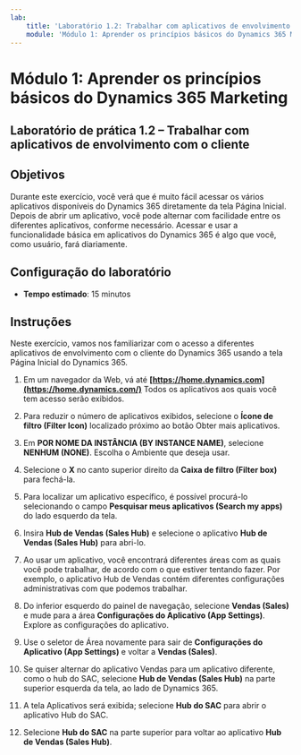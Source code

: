 ```yaml
---
lab:
    title: 'Laboratório 1.2: Trabalhar com aplicativos de envolvimento com o cliente'
    module: 'Módulo 1: Aprender os princípios básicos do Dynamics 365 Marketing'
---
```


Módulo 1: Aprender os princípios básicos do Dynamics 365 Marketing
========================

## Laboratório de prática 1.2 – Trabalhar com aplicativos de envolvimento com o cliente 

## Objetivos

Durante este exercício, você verá que é muito fácil acessar os vários aplicativos disponíveis do Dynamics 365 diretamente da tela Página Inicial. Depois de abrir um aplicativo, você pode alternar com facilidade entre os diferentes aplicativos, conforme necessário. Acessar e usar a funcionalidade básica em aplicativos do Dynamics 365 é algo que você, como usuário, fará diariamente.


## Configuração do laboratório

  - **Tempo estimado**: 15 minutos

## Instruções

Neste exercício, vamos nos familiarizar com o acesso a diferentes aplicativos de envolvimento com o cliente do Dynamics 365 usando a tela Página Inicial do Dynamics 365. 

1. Em um navegador da Web, vá até **[https://home.dynamics.com](https://home.dynamics.com/)** Todos os aplicativos aos quais você tem acesso serão exibidos. 

2. Para reduzir o número de aplicativos exibidos, selecione o **Ícone de filtro (Filter Icon)** localizado próximo ao botão Obter mais aplicativos. 

3. Em **POR NOME DA INSTÂNCIA (BY INSTANCE NAME)**, selecione **NENHUM (NONE)**. Escolha o Ambiente que deseja usar. 

4. Selecione o **X** no canto superior direito da **Caixa de filtro (Filter box)** para fechá-la. 

5. Para localizar um aplicativo específico, é possível procurá-lo selecionando o campo **Pesquisar meus aplicativos (Search my apps)** do lado esquerdo da tela. 

6. Insira **Hub de Vendas (Sales Hub)** e selecione o aplicativo **Hub de Vendas (Sales Hub)** para abri-lo. 

7. Ao usar um aplicativo, você encontrará diferentes áreas com as quais você pode trabalhar, de acordo com o que estiver tentando fazer. Por exemplo, o aplicativo Hub de Vendas contém diferentes configurações administrativas com que podemos trabalhar. 

8. Do inferior esquerdo do painel de navegação, selecione **Vendas (Sales)** e mude para a área **Configurações do Aplicativo (App Settings)**. Explore as configurações do aplicativo.

9. Use o seletor de Área novamente para sair de **Configurações do Aplicativo (App Settings)** e voltar a **Vendas (Sales)**.

10. Se quiser alternar do aplicativo Vendas para um aplicativo diferente, como o hub do SAC, selecione **Hub de Vendas (Sales Hub)** na parte superior esquerda da tela, ao lado de Dynamics 365. 

11. A tela Aplicativos será exibida; selecione **Hub do SAC** para abrir o aplicativo Hub do SAC. 

12. Selecione **Hub do SAC** na parte superior para voltar ao aplicativo **Hub de Vendas (Sales Hub)**. 
